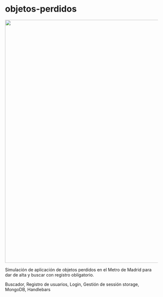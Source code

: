 # objetos-perdidos

<img align="center" width="800px" src="https://raw.githubusercontent.com/rosepernia/objetosperdidos/master/public/muestra.png" />

Simulación de aplicación de objetos perdidos en el Metro de Madrid para dar de alta y buscar con registro obligatorio.

Buscador,
Registro de usuarios,
Login,
Gestión de sessión storage,
MongoDB,
Handlebars
